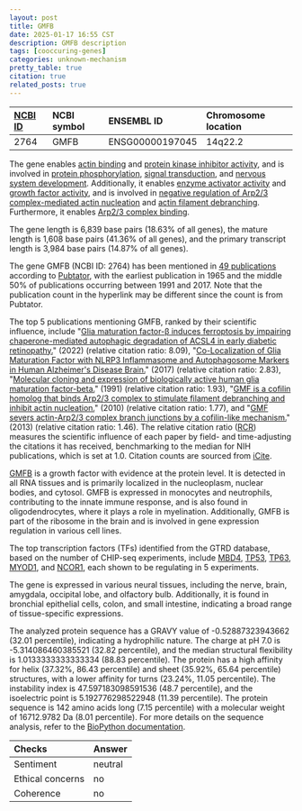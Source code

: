 ```yaml
---
layout: post
title: GMFB
date: 2025-01-17 16:55 CST
description: GMFB description
tags: [cooccuring-genes]
categories: unknown-mechanism
pretty_table: true
citation: true
related_posts: true
---
```




| [NCBI ID](https://www.ncbi.nlm.nih.gov/gene/2764) | NCBI symbol | ENSEMBL ID | Chromosome location |
| :-------- | :------- | :-------- | :------- |
| 2764  | GMFB | ENSG00000197045 | 14q22.2 |



The gene enables [actin binding](https://amigo.geneontology.org/amigo/term/GO:0003779) and [protein kinase inhibitor activity](https://amigo.geneontology.org/amigo/term/GO:0004860), and is involved in [protein phosphorylation](https://amigo.geneontology.org/amigo/term/GO:0006468), [signal transduction](https://amigo.geneontology.org/amigo/term/GO:0007165), and [nervous system development](https://amigo.geneontology.org/amigo/term/GO:0007399). Additionally, it enables [enzyme activator activity](https://amigo.geneontology.org/amigo/term/GO:0008047) and [growth factor activity](https://amigo.geneontology.org/amigo/term/GO:0008083), and is involved in [negative regulation of Arp2/3 complex-mediated actin nucleation](https://amigo.geneontology.org/amigo/term/GO:0034316) and [actin filament debranching](https://amigo.geneontology.org/amigo/term/GO:0071846). Furthermore, it enables [Arp2/3 complex binding](https://amigo.geneontology.org/amigo/term/GO:0071933).


The gene length is 6,839 base pairs (18.63% of all genes), the mature length is 1,608 base pairs (41.36% of all genes), and the primary transcript length is 3,984 base pairs (14.87% of all genes).


The gene GMFB (NCBI ID: 2764) has been mentioned in [49 publications](https://pubmed.ncbi.nlm.nih.gov/?term=%22GMFB%22) according to [Pubtator](https://academic.oup.com/nar/article/47/W1/W587/5494727), with the earliest publication in 1965 and the middle 50% of publications occurring between 1991 and 2017. Note that the publication count in the hyperlink may be different since the count is from Pubtator.


The top 5 publications mentioning GMFB, ranked by their scientific influence, include "[Glia maturation factor-β induces ferroptosis by impairing chaperone-mediated autophagic degradation of ACSL4 in early diabetic retinopathy.](https://pubmed.ncbi.nlm.nih.gov/35325805)" (2022) (relative citation ratio: 8.09), "[Co-Localization of Glia Maturation Factor with NLRP3 Inflammasome and Autophagosome Markers in Human Alzheimer's Disease Brain.](https://pubmed.ncbi.nlm.nih.gov/28984607)" (2017) (relative citation ratio: 2.83), "[Molecular cloning and expression of biologically active human glia maturation factor-beta.](https://pubmed.ncbi.nlm.nih.gov/1712830)" (1991) (relative citation ratio: 1.93), "[GMF is a cofilin homolog that binds Arp2/3 complex to stimulate filament debranching and inhibit actin nucleation.](https://pubmed.ncbi.nlm.nih.gov/20362448)" (2010) (relative citation ratio: 1.77), and "[GMF severs actin-Arp2/3 complex branch junctions by a cofilin-like mechanism.](https://pubmed.ncbi.nlm.nih.gov/23727094)" (2013) (relative citation ratio: 1.46). The relative citation ratio ([RCR](https://journals.plos.org/plosbiology/article?id=10.1371/journal.pbio.1002541)) measures the scientific influence of each paper by field- and time-adjusting the citations it has received, benchmarking to the median for NIH publications, which is set at 1.0. Citation counts are sourced from [iCite](https://icite.od.nih.gov).


[GMFB](https://www.proteinatlas.org/ENSG00000197045-GMFB) is a growth factor with evidence at the protein level. It is detected in all RNA tissues and is primarily localized in the nucleoplasm, nuclear bodies, and cytosol. GMFB is expressed in monocytes and neutrophils, contributing to the innate immune response, and is also found in oligodendrocytes, where it plays a role in myelination. Additionally, GMFB is part of the ribosome in the brain and is involved in gene expression regulation in various cell lines.


The top transcription factors (TFs) identified from the GTRD database, based on the number of CHIP-seq experiments, include [MBD4](https://www.ncbi.nlm.nih.gov/gene/8930), [TP53](https://www.ncbi.nlm.nih.gov/gene/7157), [TP63](https://www.ncbi.nlm.nih.gov/gene/8626), [MYOD1](https://www.ncbi.nlm.nih.gov/gene/4654), and [NCOR1](https://www.ncbi.nlm.nih.gov/gene/9611), each shown to be regulating in 5 experiments.





The gene is expressed in various neural tissues, including the nerve, brain, amygdala, occipital lobe, and olfactory bulb. Additionally, it is found in bronchial epithelial cells, colon, and small intestine, indicating a broad range of tissue-specific expressions.




The analyzed protein sequence has a GRAVY value of -0.52887323943662 (32.01 percentile), indicating a hydrophilic nature. The charge at pH 7.0 is -5.314086460385521 (32.82 percentile), and the median structural flexibility is 1.0133333333333334 (88.83 percentile). The protein has a high affinity for helix (37.32%, 86.43 percentile) and sheet (35.92%, 65.64 percentile) structures, with a lower affinity for turns (23.24%, 11.05 percentile). The instability index is 47.597183098591536 (48.7 percentile), and the isoelectric point is 5.192776298522948 (11.39 percentile). The protein sequence is 142 amino acids long (7.15 percentile) with a molecular weight of 16712.9782 Da (8.01 percentile). For more details on the sequence analysis, refer to the [BioPython documentation](https://biopython.org/docs/1.75/api/Bio.SeqUtils.ProtParam.html).





| Checks    | Answer |
| :-------- | :------- |
| Sentiment  | neutral   |
| Ethical concerns | no     |
| Coherence    | no    |